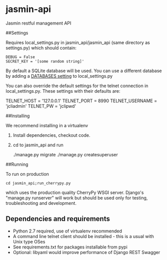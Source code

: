 # jasmin-api
Jasmin restful management API

##Settings

Requires local_settings.py in jasmin_api/jasmin_api
(same directory as settings.py) which should contain:

    DEBUG = False
    SECRET_KEY = '[some random string]'

By default a SQLite database will be used. You can use a different database by adding a [DATABASES setting](https://docs.djangoproject.com/en/1.8/ref/settings/#databases) to local_settings.py

You can also override the default settings for the telnet connection in local_settings.py. These settings with their defaults are:

TELNET_HOST = '127.0.0.1'
TELNET_PORT = 8990
TELNET_USERNAME = 'jcliadmin'
TELNET_PW = 'jclipwd'

##Installing

We recommend installing in a virtualenv

1. Install dependencies, checkout code.
2. cd to jasmin_api and run

    ./manage.py migrate
    ./manage.py createsuperuser

##Running

To run on production

    cd jasmin_api;run_cherrypy.py

which uses the production quality CherryPy WSGI server. Django's "manage.py runserver" will work but should be used only for testing, troubleshooting and development.

## Dependencies and requirements
* Python 2.7 required, use of virtualenv recommended
* A command line telnet client should be installed - this is a usual with Unix type OSes
* See requirements.txt for packages installable from pypi
* Optional: libyaml would improve performance of Django REST Swagger
